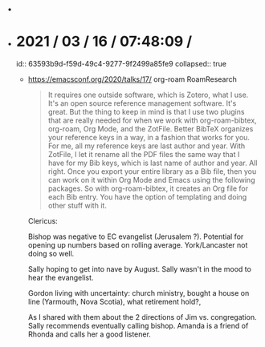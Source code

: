 -
- # 2021 / 03 / 16 / 07:48:09 /
  id:: 63593b9d-f59d-49c4-9277-9f2499a85fe9
  collapsed:: true
	- <https://emacsconf.org/2020/talks/17/>  org-roam RoamResearch
	  
	  > It requires one outside software, which is Zotero, what I use. It's an open source reference management software. It's great. But the thing to keep in mind is that I use two plugins that are really needed for when we work with org-roam-bibtex, org-roam, Org Mode, and the ZotFile. Better BibTeX organizes your reference keys in a way, in a fashion that works for you. For me, all my reference keys are last author and year. With ZotFile, I let it rename all the PDF files the same way that I have for my Bib keys, which is last name of author and year. All right. Once you export your entire library as a Bib file, then you can work on it within Org Mode and Emacs using the following packages. So with org-roam-bibtex, it creates an Org file for each Bib entry. You have the option of templating and doing other stuff with it.
	  
	  Clericus:
	  
	  Bishop was negative to EC evangelist (Jerusalem ?). Potential for opening up numbers based on rolling average. York/Lancaster not doing so well.
	  
	  Sally hoping to get into nave by August. Sally wasn't in the mood to hear the evangelist.
	  
	  Gordon living with uncertainty: church ministry, bought a house on line (Yarmouth, Nova Scotia), what retirement hold?,
	  
	  As I shared with them about the 2 directions of Jim vs. congregation. Sally recommends eventually calling bishop. Amanda is a friend of Rhonda and calls her a good listener.
	  
	  <!-- Exported from TiddlyWiki at 19:18, 22nd October 2022 -->